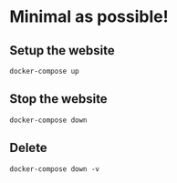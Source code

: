 # Minimal as possible!
## Setup the website
	docker-compose up

## Stop the website 
	docker-compose down

## Delete
	docker-compose down -v
